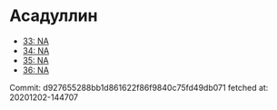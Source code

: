 # Асадуллин
- [33: NA](33.md)
- [34: NA](34.md)
- [35: NA](35.md)
- [36: NA](36.md)

Commit: d927655288bb1d861622f86f9840c75fd49db071
 fetched at: 20201202-144707
